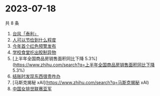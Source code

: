 # 2023-07-18

共 8 条

<!-- BEGIN -->
<!-- 最后更新时间 Tue Jul 18 2023 17:11:36 GMT+0800 (China Standard Time) -->

1. [台风「泰利」](https://www.zhihu.com/search?q=台风「泰利」)
1. [人可以节俭到什么程度](https://www.zhihu.com/search?q=人可以节俭到什么程度)
1. [今年首个红色预警发布](https://www.zhihu.com/search?q=今年首个红色预警发布)
1. [学校食堂吃出胶制异物](https://www.zhihu.com/search?q=学校食堂吃出胶制异物)
1. [上半年全国商品房销售面积同比下降
   5.3%](https://www.zhihu.com/search?q=上半年全国商品房销售面积同比下降 5.3%)
1. [结账时发现东西很贵咋办](https://www.zhihu.com/search?q=结账时发现东西很贵咋办)
1. [马斯克揭秘 xAI](https://www.zhihu.com/search?q=马斯克揭秘 xAI)
1. [中国女排世联赛亚军](https://www.zhihu.com/search?q=中国女排世联赛亚军)

<!-- END -->
